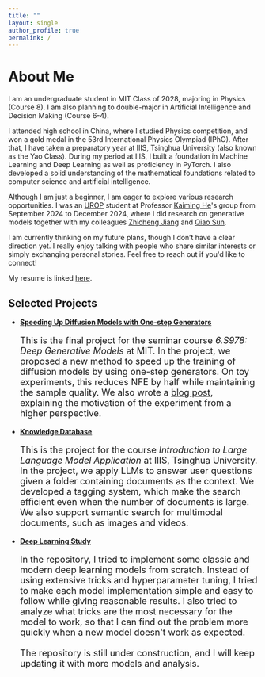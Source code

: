 ```yaml
---
title: ""
layout: single
author_profile: true
permalink: /
---
```


# About Me

I am an undergraduate student in MIT Class of 2028, majoring in Physics (Course 8). I am also planning to double-major in Artificial Intelligence and Decision Making (Course 6-4).

I attended high school in China, where I studied Physics competition, and won a gold medal in the 53rd International Physics Olympiad (IPhO). After that, I have taken a preparatory year at IIIS, Tsinghua University (also known as the Yao Class). During my period at IIIS, I built a foundation in Machine Learning and Deep Learning as well as proficiency in PyTorch. I also developed a solid understanding of the mathematical foundations related to computer science and artificial intelligence.

Although I am just a beginner, I am eager to explore various research opportunities. I was an [UROP](https://urop.mit.edu/) student at Professor [Kaiming He](https://people.csail.mit.edu/kaiming/)'s group from September 2024 to December 2024, where I did research on generative models together with my colleagues [Zhicheng Jiang](https://jzc-2007.github.io) and [Qiao Sun](https://qiaosungithub.github.io).

I am currently thinking on my future plans, though I don’t have a clear direction yet. I really enjoy talking with people who share similar interests or simply exchanging personal stories. Feel free to reach out if you'd like to connect!

My resume is linked [here](/assets/pdf/cv.pdf).

## Selected Projects

- [**Speeding Up Diffusion Models with One-step Generators**](https://github.com/Hope7Happiness/6s978_project)

    <p style="font-size: 18px;">This is the final project for the seminar course <i>6.S978: Deep Generative Models</i> at MIT. In the project, we proposed a new method to speed up the training of diffusion models by using one-step generators. On toy experiments, this reduces NFE by half while maintaining the sample quality. We also wrote a <a href="https://hope7happiness.github.io/three_diff/">blog post</a>, explaining the motivation of the experiment from a higher perspective.</p>

- [**Knowledge Database**](https://github.com/Hidden-Hyperparameter/llm_project)

    <p style="font-size: 18px;">This is the project for the course <i>Introduction to Large Language Model Application</i> at IIIS, Tsinghua University. In the project, we apply LLMs to answer user questions given a folder containing documents as the context. We developed a tagging system, which make the search efficient even when the number of documents is large. We also support semantic search for multimodal documents, such as images and videos.</p>

- [**Deep Learning Study**](https://github.com/Hidden-Hyperparameter/DeepLearning)

    <p style="font-size: 18px;">In the repository, I tried to implement some classic and modern deep learning models from scratch. Instead of using extensive tricks and hyperparameter tuning, I tried to make each model implementation simple and easy to follow while giving reasonable results. I also tried to analyze what tricks are the most necessary for the model to work, so that I can find out the problem more quickly when a new model doesn't work as expected.
    <br><br>
    The repository is still under construction, and I will keep updating it with more models and analysis.</p>
